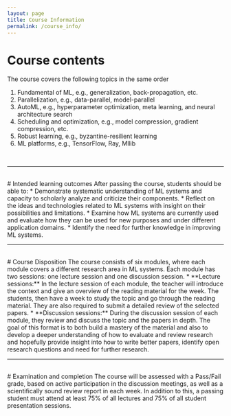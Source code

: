 ```yaml
---
layout: page
title: Course Information
permalink: /course_info/
---
```

# Course contents
The course covers the following topics in the same order
1. Fundamental of ML, e.g., generalization, back-propagation, etc.
2. Parallelization, e.g., data-parallel, model-parallel
3. AutoML, e.g., hyperparameter optimization, meta learning, and neural architecture search
4. Scheduling and optimization, e.g., model compression, gradient compression, etc.
5. Robust learning, e.g., byzantine-resilient learning
6. ML platforms, e.g., TensorFlow, Ray, Mllib

<br>
<hr>
<br>
# Intended learning outcomes
After passing the course, students should be able to:
* Demonstrate systematic understanding of ML systems and capacity to scholarly analyze and criticize their components.
* Reflect on the ideas and technologies related to ML systems with insight on their possibilities and limitations.
* Examine how ML systems are currently used and evaluate how they can be used for new purposes and under different application domains.
* Identify the need for further knowledge in improving ML systems.

<br>
<hr>
<br>
# Course Disposition
The course consists of six modules, where each module covers a different research area in ML systems. Each module has two sessions: one lecture session and one discussion session. 
* **Lecture sessions:** In the lecture session of each module, the teacher will introduce the context and give an overview of the reading material for the week.
The students, then have a week to study the topic and go through the reading material. They are also required to submit a detailed review of the selected papers.
* **Discussion sessions:** During the discussion session of each module, they review and discuss the topic and the papers in depth. The goal of this format is to both build a mastery of the material and also to develop a deeper understanding of how to evaluate and review research and hopefully provide insight into how to write better papers, identify open research questions and need for further research.

<br>
<hr>
<br>
# Examination and completion
The course will be assessed with a Pass/Fail grade, based on active participation in the discussion meetings, as well as a scientifically sound review report in each week. 
In addition to this, a passing student must attend at least 75% of all lectures and 75% of all student presentation sessions.
